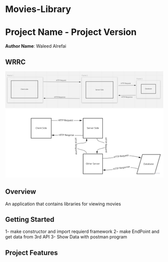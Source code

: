 # Movies-Library

# Project Name - Project Version

**Author Name**: Waleed Alrefai

## WRRC
![](./WRRC.png)
![](./WRRC2.jpg)

## Overview
An application that contains libraries for viewing movies

## Getting Started
1- make constructor and import requierd framework
2- make EndPoint and get data from 3rd API
3- Show Data with postman program

## Project Features
<!-- What are the features included in you app -->